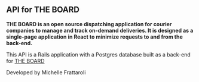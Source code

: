## API for THE BOARD

**THE BOARD is an open source dispatching application for courier companies to manage and track on-demand deliveries. It is designed as a single-page application in React to minimize requests to and from the back-end.**

This API is a Rails application with a Postgres database built as a back-end for [THE BOARD](https://github.com/mishyjari/TheBoardClient)

Developed by Michelle Frattaroli
